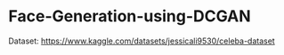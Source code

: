 # Face-Generation-using-DCGAN

Dataset: https://www.kaggle.com/datasets/jessicali9530/celeba-dataset
